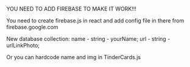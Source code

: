 YOU NEED TO ADD FIREBASE TO MAKE IT WORK!!!

You need to create firebase.js in react
and add config file in there from firebase.google.com

New database collection:
name - string - yourName;
url - string - urlLinkPhoto;


Or you can hardcode name and img in TinderCards.js
